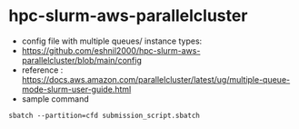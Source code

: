 # hpc-slurm-aws-parallelcluster

* config file with multiple queues/ instance types:
* https://github.com/eshnil2000/hpc-slurm-aws-parallelcluster/blob/main/config
* reference : https://docs.aws.amazon.com/parallelcluster/latest/ug/multiple-queue-mode-slurm-user-guide.html
* sample command
```
sbatch --partition=cfd submission_script.sbatch
```

